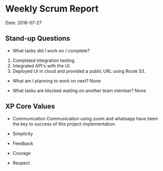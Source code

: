 # Weekly Scrum Report

Date: 2018-07-27

## Stand-up Questions

- What tasks did I work on / complete?
1. Completed integration testing.
2. Integrated API's with the UI.
3. Deployed UI in cloud and provided a public URL using Route 53.

- What am I planning to work on next?
None

- What tasks are blocked waiting on another team member?
None

## XP Core Values

- Communication
Communication using zoom and whatsapp have been the key to success of this project implementation.

- Simplicity

- Feedback

- Courage

- Respect
